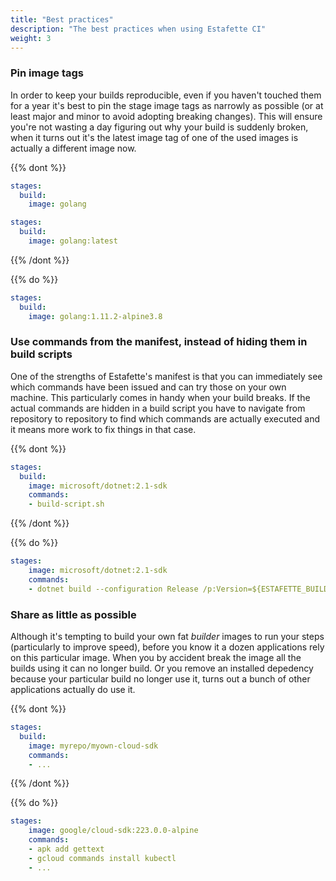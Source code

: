 ```yaml
---
title: "Best practices"
description: "The best practices when using Estafette CI"
weight: 3
---
```


### Pin image tags

In order to keep your builds reproducible, even if you haven't touched them for a year it's best to pin the stage image tags as narrowly as possible (or at least major and minor to avoid adopting breaking changes). This will ensure you're not wasting a day figuring out why your build is suddenly broken, when it turns out it's the latest image tag of one of the used images is actually a different image now.

{{% dont %}}

```yaml
stages:
  build:
    image: golang
```

```yaml
stages:
  build:
    image: golang:latest
```

{{% /dont %}}

{{% do %}}

```yaml
stages:
  build:
    image: golang:1.11.2-alpine3.8
```

### Use commands from the manifest, instead of hiding them in build scripts

One of the strengths of Estafette's manifest is that you can immediately see which commands have been issued and can try those on your own machine. This particularly comes in handy when your build breaks. If the actual commands are hidden in a build script you have to navigate from repository to repository to find which commands are actually executed and it means more work to fix things in that case.

{{% dont %}}

```yaml
stages:
  build:
    image: microsoft/dotnet:2.1-sdk
    commands:
    - build-script.sh
```

{{% /dont %}}

{{% do %}}

```yaml
stages:
    image: microsoft/dotnet:2.1-sdk
    commands:
    - dotnet build --configuration Release /p:Version=${ESTAFETTE_BUILD_VERSION} --no-restore
```

### Share as little as possible

Although it's tempting to build your own fat _builder_ images to run your steps (particularly to improve speed), before you know it a dozen applications rely on this particular image. When you by accident break the image all the builds using it can no longer build. Or you remove an installed depedency because your particular build no longer use it, turns out a bunch of other applications actually do use it.

{{% dont %}}

```yaml
stages:
  build:
    image: myrepo/myown-cloud-sdk
    commands:
    - ...
```

{{% /dont %}}

{{% do %}}

```yaml
stages:
    image: google/cloud-sdk:223.0.0-alpine
    commands:
    - apk add gettext
    - gcloud commands install kubectl
    - ...
```
